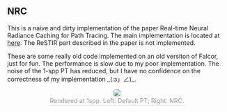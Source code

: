 ## NRC

This is a naive and dirty implementation of the paper Real-time Neural Radiance Caching for Path Tracing. The main implementation is located at [here](Source/RenderPasses/NRCPathTracer). The ReSTIR part described in the paper is not implemented.

These are some really old code implemented on an old versiton of Falcor, just for fun. The performance is slow due to my poor implementation. The noise of the 1-spp PT has reduced, but I have no confidence on the correctness of my implementation \_(:з」∠)\_.

<center>    <img style="width: 缩放比例; border-radius: 0.3125em;    box-shadow: 0 2px 4px 0 rgba(34,36,38,.12),0 2px 10px 0 rgba(34,36,38,.08);"     src="demo.png">    <br>    <div style="color:orange; border-bottom: 1px solid #d9d9d9;         display: inline-block; color: #999; padding: 2px;">Rendered at 1spp. Left: Default PT; Right: NRC.</div> </center>

